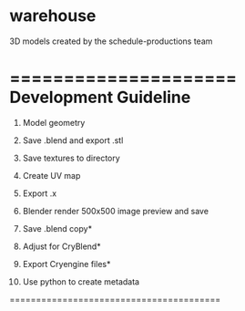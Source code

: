 warehouse
=========

3D models created by the schedule-productions team

=====================
Development Guideline
=====================

1.	Model geometry

2.	Save .blend and export .stl

3.	Save textures to directory

4.	Create UV map

5.	Export .x

6.	Blender render 500x500 image preview and save

7.	Save .blend copy*

8.	Adjust for CryBlend*

9.	Export Cryengine files*

10.	Use python to create metadata

========================================
